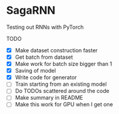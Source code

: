# SagaRNN
Testing out RNNs with PyTorch


TODO
- [x] Make dataset construction faster
- [x] Get batch from dataset
- [x] Make work for batch size bigger than 1
- [x] Saving of model
- [x] Write code for generator
- [ ] Train starting from an existing model
- [ ] Do TODOs scattered around the code
- [ ] Make summary in README
- [ ] Make this work for GPU when I get one